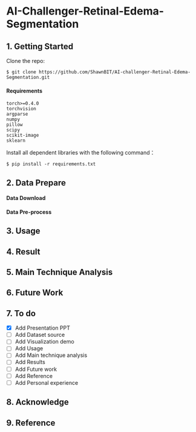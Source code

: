# AI-Challenger-Retinal-Edema-Segmentation



## 1. Getting Started

Clone the repo:

  ```
  $ git clone https://github.com/ShawnBIT/AI-challenger-Retinal-Edema-Segmentation.git
  ```

#### Requirements
 ```
torch>=0.4.0
torchvision
argparse
numpy
pillow
scipy
scikit-image
sklearn
 ```
 Install all dependent libraries with the following command：
  ```
  $ pip install -r requirements.txt
  ```
 
## 2. Data Prepare 

#### Data Download

#### Data Pre-process


## 3. Usage

## 4. Result

## 5. Main Technique Analysis

## 6. Future Work

## 7. To do
- [x] Add Presentation PPT
- [ ] Add Dataset source
- [ ] Add Visualization demo
- [ ] Add Usage
- [ ] Add Main technique analysis
- [ ] Add Results
- [ ] Add Future work
- [ ] Add Reference
- [ ] Add Personal experience

## 8. Acknowledge

## 9. Reference
  
